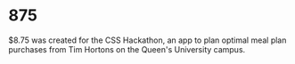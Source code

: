 875
===

$8.75 was created for the CSS Hackathon, an app to plan optimal meal plan purchases from Tim Hortons on the Queen's University campus.
